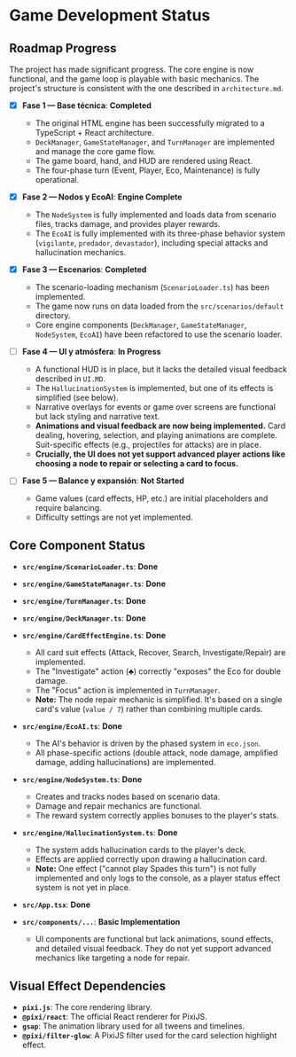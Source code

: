 # Game Development Status

## Roadmap Progress

The project has made significant progress. The core engine is now functional, and the game loop is playable with basic mechanics. The project's structure is consistent with the one described in `architecture.md`.

-   [X] **Fase 1 — Base técnica**: **Completed**
    -   The original HTML engine has been successfully migrated to a TypeScript + React architecture.
    -   `DeckManager`, `GameStateManager`, and `TurnManager` are implemented and manage the core game flow.
    -   The game board, hand, and HUD are rendered using React.
    -   The four-phase turn (Event, Player, Eco, Maintenance) is fully operational.

-   [X] **Fase 2 — Nodos y EcoAI**: **Engine Complete**
    -   The `NodeSystem` is fully implemented and loads data from scenario files, tracks damage, and provides player rewards.
    -   The `EcoAI` is fully implemented with its three-phase behavior system (`vigilante`, `predador`, `devastador`), including special attacks and hallucination mechanics.

-   [X] **Fase 3 — Escenarios**: **Completed**
    -   The scenario-loading mechanism (`ScenarioLoader.ts`) has been implemented.
    -   The game now runs on data loaded from the `src/scenarios/default` directory.
    -   Core engine components (`DeckManager`, `GameStateManager`, `NodeSystem`, `EcoAI`) have been refactored to use the scenario loader.

-   [ ] **Fase 4 — UI y atmósfera**: **In Progress**
    -   A functional HUD is in place, but it lacks the detailed visual feedback described in `UI.MD`.
    -   The `HallucinationSystem` is implemented, but one of its effects is simplified (see below).
    -   Narrative overlays for events or game over screens are functional but lack styling and narrative text.
    -   **Animations and visual feedback are now being implemented.** Card dealing, hovering, selection, and playing animations are complete. Suit-specific effects (e.g., projectiles for attacks) are in place.
    -   **Crucially, the UI does not yet support advanced player actions like choosing a node to repair or selecting a card to focus.**

-   [ ] **Fase 5 — Balance y expansión**: **Not Started**
    -   Game values (card effects, HP, etc.) are initial placeholders and require balancing.
    -   Difficulty settings are not yet implemented.

## Core Component Status

*   **`src/engine/ScenarioLoader.ts`**: **Done**
*   **`src/engine/GameStateManager.ts`**: **Done**
*   **`src/engine/TurnManager.ts`**: **Done**
*   **`src/engine/DeckManager.ts`**: **Done**

*   **`src/engine/CardEffectEngine.ts`**: **Done**
    *   All card suit effects (Attack, Recover, Search, Investigate/Repair) are implemented.
    *   The "Investigate" action (♣) correctly "exposes" the Eco for double damage.
    -   The "Focus" action is implemented in `TurnManager`.
    *   **Note:** The node repair mechanic is simplified. It's based on a single card's value (`value / 7`) rather than combining multiple cards.

*   **`src/engine/EcoAI.ts`**: **Done**
    *   The AI's behavior is driven by the phased system in `eco.json`.
    *   All phase-specific actions (double attack, node damage, amplified damage, adding hallucinations) are implemented.

*   **`src/engine/NodeSystem.ts`**: **Done**
    *   Creates and tracks nodes based on scenario data.
    *   Damage and repair mechanics are functional.
    *   The reward system correctly applies bonuses to the player's stats.

*   **`src/engine/HallucinationSystem.ts`**: **Done**
    *   The system adds hallucination cards to the player's deck.
    *   Effects are applied correctly upon drawing a hallucination card.
    *   **Note:** One effect ("cannot play Spades this turn") is not fully implemented and only logs to the console, as a player status effect system is not yet in place.

*   **`src/App.tsx`**: **Done**
*   **`src/components/...`**: **Basic Implementation**
    *   UI components are functional but lack animations, sound effects, and detailed visual feedback. They do not yet support advanced mechanics like targeting a node for repair.

## Visual Effect Dependencies
*   **`pixi.js`**: The core rendering library.
*   **`@pixi/react`**: The official React renderer for PixiJS.
*   **`gsap`**: The animation library used for all tweens and timelines.
*   **`@pixi/filter-glow`**: A PixiJS filter used for the card selection highlight effect.
